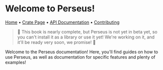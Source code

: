 # Welcome to Perseus!

[Home][repo] • [Crate Page][crate] • [API Documentation][docs] • [Contributing][contrib]

> 🚧 This book is nearly complete, but Perseus is not yet in beta yet, so you can't install it as a library or use it yet! We're working on it, and it'll be ready very soon, we promise! 🚧

Welcome to the Perseus documentation! Here, you'll find guides on how to use Perseus, as well as documentation for specific features and plenty of examples!

[repo]: https://github.com/arctic-hen7/perseus
[crate]: https://crates.io/crates/perseus
[docs]: https://docs.rs/perseus
[contrib]: ./CONTRIBUTING.md
